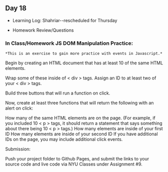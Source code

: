 ## Day 18

* Learning Log: Shahriar--rescheduled for Thursday

* Homework Review/Questions

### In Class/Homework JS DOM Manipulation Practice:

    *This is an exercise to gain more practice with events in Javascript.*

Begin by creating an HTML document that has at least 10 of the same HTML elements.

Wrap some of these inside of < div > tags. Assign an ID to at least two of your < div > tags.

Build three buttons that will run a function on click.

Now, create at least three functions that will return the following with an alert on click:

How many of the same HTML elements are on the page. (For example, if you included 10 < p > tags, it should return a statement that says something about there being 10 < p > tags.)
How many elements are inside of your first ID
How many elements are inside of your second ID
If you have additional IDs on the page, you may include additional click events.

Submission: 

Push your project folder to Github Pages, and submit the links to your source code and live code via NYU Classes under Assignment #9.